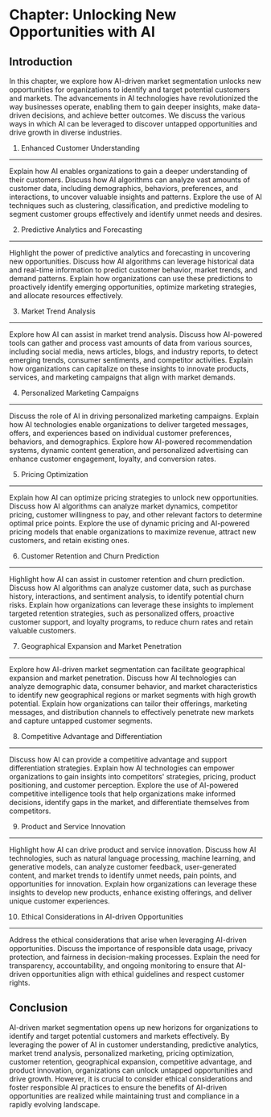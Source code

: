 Chapter: Unlocking New Opportunities with AI
============================================

Introduction
------------

In this chapter, we explore how AI-driven market segmentation unlocks new opportunities for organizations to identify and target potential customers and markets. The advancements in AI technologies have revolutionized the way businesses operate, enabling them to gain deeper insights, make data-driven decisions, and achieve better outcomes. We discuss the various ways in which AI can be leveraged to discover untapped opportunities and drive growth in diverse industries.

1. Enhanced Customer Understanding
----------------------------------

Explain how AI enables organizations to gain a deeper understanding of their customers. Discuss how AI algorithms can analyze vast amounts of customer data, including demographics, behaviors, preferences, and interactions, to uncover valuable insights and patterns. Explore the use of AI techniques such as clustering, classification, and predictive modeling to segment customer groups effectively and identify unmet needs and desires.

2. Predictive Analytics and Forecasting
---------------------------------------

Highlight the power of predictive analytics and forecasting in uncovering new opportunities. Discuss how AI algorithms can leverage historical data and real-time information to predict customer behavior, market trends, and demand patterns. Explain how organizations can use these predictions to proactively identify emerging opportunities, optimize marketing strategies, and allocate resources effectively.

3. Market Trend Analysis
------------------------

Explore how AI can assist in market trend analysis. Discuss how AI-powered tools can gather and process vast amounts of data from various sources, including social media, news articles, blogs, and industry reports, to detect emerging trends, consumer sentiments, and competitor activities. Explain how organizations can capitalize on these insights to innovate products, services, and marketing campaigns that align with market demands.

4. Personalized Marketing Campaigns
-----------------------------------

Discuss the role of AI in driving personalized marketing campaigns. Explain how AI technologies enable organizations to deliver targeted messages, offers, and experiences based on individual customer preferences, behaviors, and demographics. Explore how AI-powered recommendation systems, dynamic content generation, and personalized advertising can enhance customer engagement, loyalty, and conversion rates.

5. Pricing Optimization
-----------------------

Explain how AI can optimize pricing strategies to unlock new opportunities. Discuss how AI algorithms can analyze market dynamics, competitor pricing, customer willingness to pay, and other relevant factors to determine optimal price points. Explore the use of dynamic pricing and AI-powered pricing models that enable organizations to maximize revenue, attract new customers, and retain existing ones.

6. Customer Retention and Churn Prediction
------------------------------------------

Highlight how AI can assist in customer retention and churn prediction. Discuss how AI algorithms can analyze customer data, such as purchase history, interactions, and sentiment analysis, to identify potential churn risks. Explain how organizations can leverage these insights to implement targeted retention strategies, such as personalized offers, proactive customer support, and loyalty programs, to reduce churn rates and retain valuable customers.

7. Geographical Expansion and Market Penetration
------------------------------------------------

Explore how AI-driven market segmentation can facilitate geographical expansion and market penetration. Discuss how AI technologies can analyze demographic data, consumer behavior, and market characteristics to identify new geographical regions or market segments with high growth potential. Explain how organizations can tailor their offerings, marketing messages, and distribution channels to effectively penetrate new markets and capture untapped customer segments.

8. Competitive Advantage and Differentiation
--------------------------------------------

Discuss how AI can provide a competitive advantage and support differentiation strategies. Explain how AI technologies can empower organizations to gain insights into competitors' strategies, pricing, product positioning, and customer perception. Explore the use of AI-powered competitive intelligence tools that help organizations make informed decisions, identify gaps in the market, and differentiate themselves from competitors.

9. Product and Service Innovation
---------------------------------

Highlight how AI can drive product and service innovation. Discuss how AI technologies, such as natural language processing, machine learning, and generative models, can analyze customer feedback, user-generated content, and market trends to identify unmet needs, pain points, and opportunities for innovation. Explain how organizations can leverage these insights to develop new products, enhance existing offerings, and deliver unique customer experiences.

10. Ethical Considerations in AI-driven Opportunities
-----------------------------------------------------

Address the ethical considerations that arise when leveraging AI-driven opportunities. Discuss the importance of responsible data usage, privacy protection, and fairness in decision-making processes. Explain the need for transparency, accountability, and ongoing monitoring to ensure that AI-driven opportunities align with ethical guidelines and respect customer rights.

Conclusion
----------

AI-driven market segmentation opens up new horizons for organizations to identify and target potential customers and markets effectively. By leveraging the power of AI in customer understanding, predictive analytics, market trend analysis, personalized marketing, pricing optimization, customer retention, geographical expansion, competitive advantage, and product innovation, organizations can unlock untapped opportunities and drive growth. However, it is crucial to consider ethical considerations and foster responsible AI practices to ensure the benefits of AI-driven opportunities are realized while maintaining trust and compliance in a rapidly evolving landscape.
